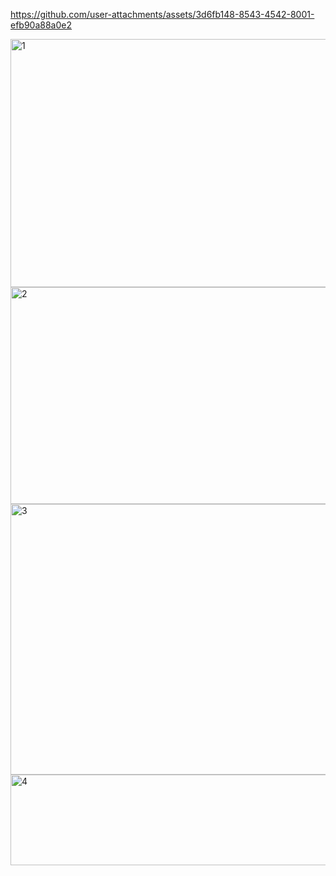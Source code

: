 https://github.com/user-attachments/assets/3d6fb148-8543-4542-8001-efb90a88a0e2

<img width="833" height="397" alt="1" src="https://github.com/user-attachments/assets/6e056fba-e86d-44c3-8d0a-2d5a661fd030" />
<img width="829" height="347" alt="2" src="https://github.com/user-attachments/assets/b4858fbc-e70a-4033-898d-5cd17d547de3" />
<img width="818" height="433" alt="3" src="https://github.com/user-attachments/assets/39ebda88-2e50-440d-ad55-7b36c050a16b" />
<img width="833" height="145" alt="4" src="https://github.com/user-attachments/assets/5b05925d-d0c6-4e4c-897a-5eb712d7b408" />



